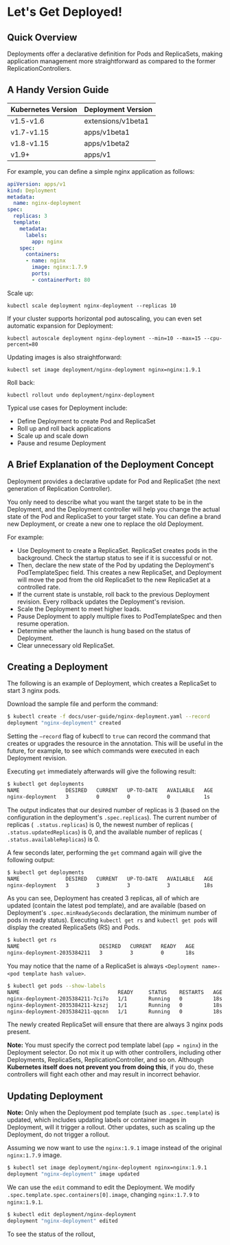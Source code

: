 # Let's Get Deployed!

## Quick Overview

Deployments offer a declarative definition for Pods and ReplicaSets, making application management more straightforward as compared to the former ReplicationControllers.

## A Handy Version Guide

| Kubernetes Version | Deployment Version |
| :--- | :--- |
| v1.5-v1.6 | extensions/v1beta1 |
| v1.7-v1.15 | apps/v1beta1 |
| v1.8-v1.15 | apps/v1beta2 |
| v1.9+ | apps/v1 |

For example, you can define a simple nginx application as follows:

```yaml
apiVersion: apps/v1
kind: Deployment
metadata:
  name: nginx-deployment
spec:
  replicas: 3
  template:
    metadata:
      labels:
        app: nginx
    spec:
      containers:
      - name: nginx
        image: nginx:1.7.9
        ports:
        - containerPort: 80
```

Scale up:

```text
kubectl scale deployment nginx-deployment --replicas 10
```

If your cluster supports horizontal pod autoscaling, you can even set automatic expansion for Deployment:

```text
kubectl autoscale deployment nginx-deployment --min=10 --max=15 --cpu-percent=80
```

Updating images is also straightforward:

```text
kubectl set image deployment/nginx-deployment nginx=nginx:1.9.1
```

Roll back:

```text
kubectl rollout undo deployment/nginx-deployment
```

Typical use cases for Deployment include:

* Define Deployment to create Pod and ReplicaSet
* Roll up and roll back applications
* Scale up and scale down
* Pause and resume Deployment

## A Brief Explanation of the Deployment Concept

Deployment provides a declarative update for Pod and ReplicaSet (the next generation of Replication Controller).

You only need to describe what you want the target state to be in the Deployment, and the Deployment controller will help you change the actual state of the Pod and ReplicaSet to your target state. You can define a brand new Deployment, or create a new one to replace the old Deployment.

For example:

* Use Deployment to create a ReplicaSet. ReplicaSet creates pods in the background. Check the startup status to see if it is successful or not.
* Then, declare the new state of the Pod by updating the Deployment's PodTemplateSpec field. This creates a new ReplicaSet, and Deployment will move the pod from the old ReplicaSet to the new ReplicaSet at a controlled rate.
* If the current state is unstable, roll back to the previous Deployment revision. Every rollback updates the Deployment's revision.
* Scale the Deployment to meet higher loads.
* Pause Deployment to apply multiple fixes to PodTemplateSpec and then resume operation.
* Determine whether the launch is hung based on the status of Deployment.
* Clear unnecessary old ReplicaSet.

## Creating a Deployment

The following is an example of Deployment, which creates a ReplicaSet to start 3 nginx pods.

Download the sample file and perform the command:

```bash
$ kubectl create -f docs/user-guide/nginx-deployment.yaml --record
deployment "nginx-deployment" created
```

Setting the `—record` flag of kubectl to `true` can record the command that creates or upgrades the resource in the annotation. This will be useful in the future, for example, to see which commands were executed in each Deployment revision.

Executing `get` immediately afterwards will give the following result:

```bash
$ kubectl get deployments
NAME               DESIRED   CURRENT   UP-TO-DATE   AVAILABLE   AGE
nginx-deployment   3         0         0            0           1s
```

The output indicates that our desired number of replicas is 3 (based on the configuration in the deployment's `.spec.replicas`). The current number of replicas (` .status.replicas`) is 0, the newest number of replicas (` .status.updatedReplicas`) is 0, and the available number of replicas (` .status.availableReplicas`) is 0.

A few seconds later, performing the `get` command again will give the following output:

```bash
$ kubectl get deployments
NAME               DESIRED   CURRENT   UP-TO-DATE   AVAILABLE   AGE
nginx-deployment   3         3         3            3           18s
```

As you can see, Deployment has created 3 replicas, all of which are updated (contain the latest pod template), and are available (based on Deployment's `.spec.minReadySeconds` declaration, the minimum number of pods in ready status). Executing `kubectl get rs` and `kubectl get pods` will display the created ReplicaSets (RS) and Pods.

```bash
$ kubectl get rs
NAME                          DESIRED   CURRENT   READY   AGE
nginx-deployment-2035384211   3         3         0       18s
```

You may notice that the name of a ReplicaSet is always `<Deployment name>-<pod template hash value>`.

```bash
$ kubectl get pods --show-labels
NAME                                READY     STATUS    RESTARTS   AGE       LABELS
nginx-deployment-2035384211-7ci7o   1/1       Running   0          18s       app=nginx,pod-template-hash=2035384211
nginx-deployment-2035384211-kzszj   1/1       Running   0          18s       app=nginx,pod-template-hash=2035384211
nginx-deployment-2035384211-qqcnn   1/1       Running   0          18s       app=nginx,pod-template-hash=2035384211
```

The newly created ReplicaSet will ensure that there are always 3 nginx pods present.

**Note:** You must specify the correct pod template label (`app = nginx`) in the Deployment selector. Do not mix it up with other controllers, including other Deployments, ReplicaSets, ReplicationController, and so on. Although **Kubernetes itself does not prevent you from doing this**, if you do, these controllers will fight each other and may result in incorrect behavior.

## Updating Deployment

**Note:** Only when the Deployment pod template (such as `.spec.template`) is updated, which includes updating labels or container images in Deployment, will it trigger a rollout. Other updates, such as scaling up the Deployment, do not trigger a rollout.

Assuming we now want to use the `nginx:1.9.1` image instead of the original `nginx:1.7.9` image.

```bash
$ kubectl set image deployment/nginx-deployment nginx=nginx:1.9.1
deployment "nginx-deployment" image updated
```

We can use the `edit` command to edit the Deployment. We modify `.spec.template.spec.containers[0].image`, changing `nginx:1.7.9` to `nginx:1.9.1`.

```bash
$ kubectl edit deployment/nginx-deployment
deployment "nginx-deployment" edited
```

To see the status of the rollout,